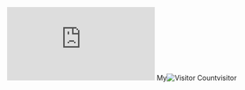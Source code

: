  ![image](http://www.dmoe.cc/random.php)
My![Visitor Count](https://profile-counter.glitch.me/qingyukb/count.svg)visitor
